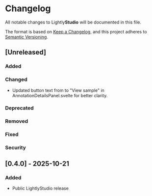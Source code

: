 # Changelog

All notable changes to Lightly**Studio** will be documented in this file.

The format is based on [Keep a Changelog](https://keepachangelog.com/en/1.1.0/),
and this project adheres to [Semantic Versioning](https://semver.org/spec/v2.0.0.html).

## [Unreleased]
### Added

### Changed
- Updated button text from  to "View sample" in AnnotationDetailsPanel.svelte for better clarity.

### Deprecated

### Removed

### Fixed

### Security

## \[0.4.0\] - 2025-10-21

### Added
- Public LightlyStudio release
